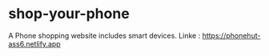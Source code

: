 # shop-your-phone
A Phone shopping website includes smart devices.
Linke : https://phonehut-ass6.netlify.app
